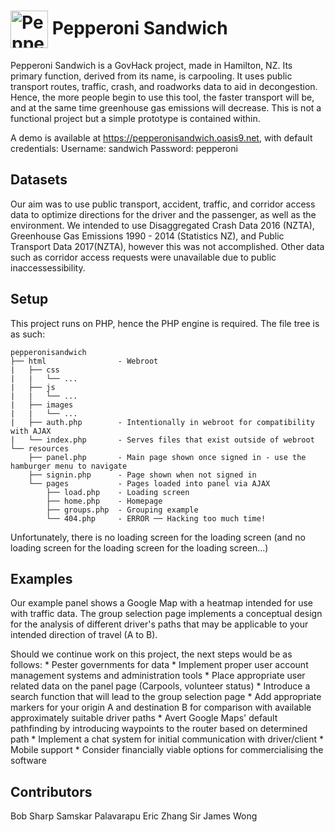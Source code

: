 # <img src="https://pepperonisandwich.oasis9.net/images/pepperonisandwich.jpg" width="60px" align="center" alt="Pepperoni Sandwich"> Pepperoni Sandwich

Pepperoni Sandwich is a GovHack project, made in Hamilton, NZ.
Its primary function, derived from its name, is carpooling. It uses public transport routes, traffic, crash, and roadworks data to aid in decongestion.
Hence, the more people begin to use this tool, the faster transport will be, and at the same time greenhouse gas emissions will decrease.
This is not a functional project but a simple prototype is contained within.

A demo is available at https://pepperonisandwich.oasis9.net, with default credentials:
	Username: sandwich
	Password: pepperoni

## Datasets

Our aim was to use public transport, accident, traffic, and corridor access data to optimize directions for the driver and the passenger, as well as the environment.
We intended to use Disaggregated Crash Data 2016 (NZTA), Greenhouse Gas Emissions 1990 - 2014 (Statistics NZ), and Public Transport Data 2017(NZTA), however this was not accomplished.
Other data such as corridor access requests were unavailable due to public inaccessessibility.

## Setup

This project runs on PHP, hence the PHP engine is required.
The file tree is as such:

```
pepperonisandwich
├── html				- Webroot
|	├── css
|	|	└── ...
|	├── js
|	|	└── ...
|	├── images
|	|	└── ...
|	├── auth.php		- Intentionally in webroot for compatibility with AJAX
|	└── index.php		- Serves files that exist outside of webroot
└── resources
	├── panel.php		- Main page shown once signed in - use the hamburger menu to navigate
	├── signin.php		- Page shown when not signed in
	└── pages			- Pages loaded into panel via AJAX
		├── load.php	- Loading screen
		├── home.php	- Homepage
		├── groups.php	- Grouping example
		└── 404.php		- ERROR ── Hacking too much time!
```

Unfortunately, there is no loading screen for the loading screen (and no loading screen for the loading screen for the loading screen...)

## Examples

Our example panel shows a Google Map with a heatmap intended for use with traffic data.
The group selection page implements a conceptual design for the analysis of different driver's paths that may be applicable to your intended direction of travel (A to B).

Should we continue work on this project, the next steps would be as follows:
	* Pester governments for data
	* Implement proper user account management systems and administration tools
	* Place appropriate user related data on the panel page (Carpools, volunteer status)
	* Introduce a search function that will lead to the group selection page
	* Add appropriate markers for your origin A and destination B for comparison with available approximately suitable driver paths
	* Avert Google Maps' default pathfinding by introducing waypoints to the router based on determined path
	* Implement a chat system for initial communication with driver/client
	* Mobile support
	* Consider financially viable options for commercialising the software

## Contributors

Bob Sharp
Samskar Palavarapu
Eric Zhang
Sir James Wong